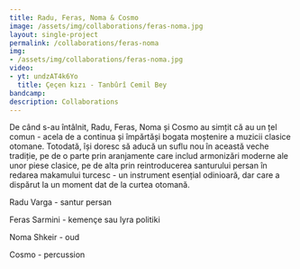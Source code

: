 ```yaml
---
title: Radu, Feras, Noma & Cosmo
image: /assets/img/collaborations/feras-noma.jpg
layout: single-project
permalink: /collaborations/feras-noma
img: 
- /assets/img/collaborations/feras-noma.jpg
video: 
- yt: undzAT4k6Yo
  title: Çeçen kızı - Tanbûrî Cemil Bey
bandcamp: 
description: Collaborations
---
```


De când s-au întâlnit, Radu, Feras, Noma și Cosmo au simțit că au un țel comun - acela de a continua și împărtăși bogata moștenire a muzicii clasice otomane. Totodată, își doresc să aducă un suflu nou în această veche tradiție, pe de o parte prin aranjamente care includ armonizări moderne ale unor piese clasice, pe de alta prin reintroducerea santurului persan în redarea makamului turcesc - un instrument esențial odinioară, dar care a dispărut la un moment dat de la curtea otomană.

Radu Varga - santur persan

Feras Sarmini - kemençe sau lyra politiki

Noma Shkeir - oud

Cosmo - percussion
